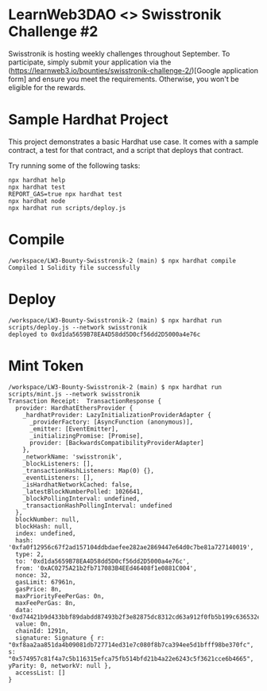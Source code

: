 # LearnWeb3DAO <> Swisstronik Challenge #2   

Swisstronik is hosting weekly challenges throughout September. To participate, simply submit your application via the (https://learnweb3.io/bounties/swisstronik-challenge-2/)[Google application form] and ensure you meet the requirements. Otherwise, you won't be eligible for the rewards.

# Sample Hardhat Project

This project demonstrates a basic Hardhat use case. It comes with a sample contract, a test for that contract, and a script that deploys that contract.

Try running some of the following tasks:

```shell
npx hardhat help
npx hardhat test
REPORT_GAS=true npx hardhat test
npx hardhat node
npx hardhat run scripts/deploy.js
```

# Compile   

```shell
/workspace/LW3-Bounty-Swisstronik-2 (main) $ npx hardhat compile
Compiled 1 Solidity file successfully
```   

# Deploy   
```shell
/workspace/LW3-Bounty-Swisstronik-2 (main) $ npx hardhat run scripts/deploy.js --network swisstronik
deployed to 0xd1da5659B78EA4D58dd5D0cf56dd2D5000a4e76c
```   

# Mint Token   
```shell
/workspace/LW3-Bounty-Swisstronik-2 (main) $ npx hardhat run scripts/mint.js --network swisstronik
Transaction Receipt:  TransactionResponse {
  provider: HardhatEthersProvider {
    _hardhatProvider: LazyInitializationProviderAdapter {
      _providerFactory: [AsyncFunction (anonymous)],
      _emitter: [EventEmitter],
      _initializingPromise: [Promise],
      provider: [BackwardsCompatibilityProviderAdapter]
    },
    _networkName: 'swisstronik',
    _blockListeners: [],
    _transactionHashListeners: Map(0) {},
    _eventListeners: [],
    _isHardhatNetworkCached: false,
    _latestBlockNumberPolled: 1026641,
    _blockPollingInterval: undefined,
    _transactionHashPollingInterval: undefined
  },
  blockNumber: null,
  blockHash: null,
  index: undefined,
  hash: '0xfa0f12956c67f2ad157104ddbdaefee282ae2869447e64d0c7be81a727140019',
  type: 2,
  to: '0xd1da5659B78EA4D58dd5D0cf56dd2D5000a4e76c',
  from: '0xAC0275A21b2fb717083B4EEd46408f1e0881C004',
  nonce: 32,
  gasLimit: 67961n,
  gasPrice: 8n,
  maxPriorityFeePerGas: 0n,
  maxFeePerGas: 8n,
  data: '0xd74421b9d433bbf89dabdd87493b2f3e82875dc8312cd63a912f0fb5b199c636532e39a43b619aa97e0a9cd7c3801df7879f0dfe672359e0e48c19e196f3d6a9740a41be1b7fe91b19123e4a21eb836c0d4932',
  value: 0n,
  chainId: 1291n,
  signature: Signature { r: "0xf8aa2aa851da4b09081db727714ed31e7c080f8b7ca394ee5d1bfff98be370fc", s: "0x574957c81f4a7c5b116315efca75fb514bfd21b4a22e6243c5f3621cce6b4665", yParity: 0, networkV: null },
  accessList: []
}
```